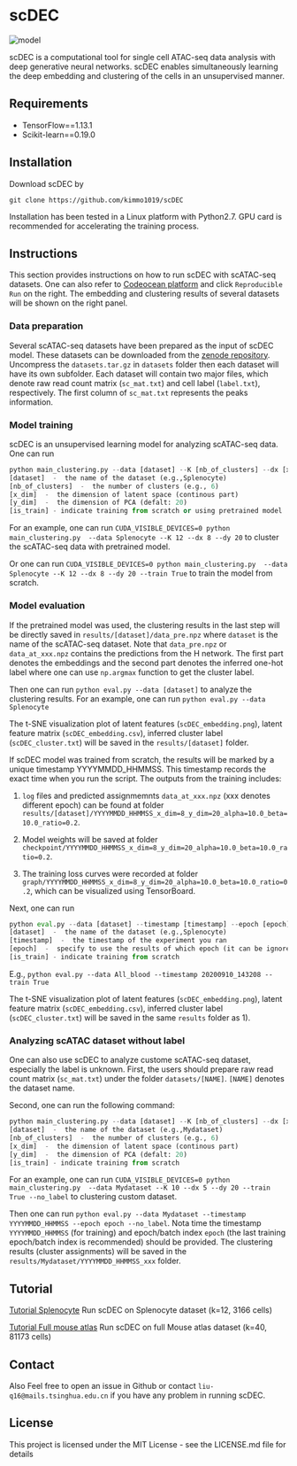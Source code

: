 # scDEC

![model](https://github.com/kimmo1019/scDEC/blob/master/model.png)

scDEC is a computational tool for single cell ATAC-seq data analysis with deep generative neural networks. scDEC enables simultaneously learning the deep embedding and clustering of the cells in an unsupervised manner.

## Requirements
- TensorFlow==1.13.1
- Scikit-learn==0.19.0

## Installation
Download scDEC by
```shell
git clone https://github.com/kimmo1019/scDEC
```
Installation has been tested in a Linux platform with Python2.7. GPU card is recommended for accelerating the training process.

## Instructions

This section provides instructions on how to run scDEC with scATAC-seq datasets. One can also refer to [Codeocean platform](https://codeocean.com/capsule/0746056) and click `Reproducible Run` on the right. The embedding and clustering results of several datasets will be shown on the right panel.

### Data preparation

Several scATAC-seq datasets have been prepared as the input of scDEC model. These datasets can be downloaded from the [zenode repository](https://zenodo.org/record/3984189#.XzDpJRNKhTY). Uncompress the `datasets.tar.gz` in `datasets` folder then each dataset will have its own subfolder. Each dataset will contain two major files, which denote raw read count matrix (`sc_mat.txt`) and cell label (`label.txt`), respectively. The first column of `sc_mat.txt` represents the peaks information.

### Model training

scDEC is an unsupervised learning model for analyzing scATAC-seq data. One can run 

```python
python main_clustering.py --data [dataset] --K [nb_of_clusters] --dx [x_dim] --dy [y_dim] --train [is_train]
[dataset]  -  the name of the dataset (e.g.,Splenocyte)
[nb_of_clusters]  -  the number of clusters (e.g., 6)
[x_dim]  -  the dimension of latent space (continous part)
[y_dim]  -  the dimension of PCA (defalt: 20)
[is_train] - indicate training from scratch or using pretrained model

```
For an example, one can run `CUDA_VISIBLE_DEVICES=0 python main_clustering.py  --data Splenocyte --K 12 --dx 8 --dy 20` to cluster the scATAC-seq data with pretrained model.

Or one can run `CUDA_VISIBLE_DEVICES=0 python main_clustering.py  --data Splenocyte --K 12 --dx 8 --dy 20 --train True` to train the model from scratch.

### Model evaluation

If the pretrained model was used, the clustering results in the last step will be directly saved in `results/[dataset]/data_pre.npz` where `dataset` is the name of the scATAC-seq dataset. Note that `data_pre.npz` or `data_at_xxx.npz` contains the predictions from the H network. The first part denotes the embeddings and the second part denotes the inferred one-hot label where one can use `np.argmax` function to get the cluster label.

Then one can run `python eval.py --data [dataset]` to analyze the clustering results. 
For an example, one can run `python eval.py --data Splenocyte`

The t-SNE visualization plot of latent features (`scDEC_embedding.png`), latent feature matrix (`scDEC_embedding.csv`), inferred cluster label (`scDEC_cluster.txt`) will be saved in the `results/[dataset]` folder.


If scDEC model was trained from scratch, the results will be marked by a unique timestamp YYYYMMDD_HHMMSS. This timestamp records the exact time when you run the script. The outputs from the training includes:

 1) `log` files and predicted assignmemnts `data_at_xxx.npz` (xxx denotes different epoch) can be found at folder `results/[dataset]/YYYYMMDD_HHMMSS_x_dim=8_y_dim=20_alpha=10.0_beta=10.0_ratio=0.2`.
 
 2) Model weights will be saved at folder `checkpoint/YYYYMMDD_HHMMSS_x_dim=8_y_dim=20_alpha=10.0_beta=10.0_ratio=0.2`. 
 
 3) The training loss curves were recorded at folder `graph/YYYYMMDD_HHMMSS_x_dim=8_y_dim=20_alpha=10.0_beta=10.0_ratio=0.2`, which can be visualized using TensorBoard.

 Next, one can run 
 
```python
python eval.py --data [dataset] --timestamp [timestamp] --epoch [epoch] --train [is_train]
[dataset]  -  the name of the dataset (e.g.,Splenocyte)
[timestamp]  -  the timestamp of the experiment you ran
[epoch]  -  specify to use the results of which epoch (it can be ignored)
[is_train] - indicate training from scratch 
```

E.g., `python eval.py --data All_blood --timestamp 20200910_143208 --train True`

The t-SNE visualization plot of latent features (`scDEC_embedding.png`), latent feature matrix (`scDEC_embedding.csv`), inferred cluster label (`scDEC_cluster.txt`) will be saved in the same `results` folder as 1).


### Analyzing scATAC dataset without label

One can also use scDEC to analyze custome scATAC-seq dataset, especially the label is unknown. First, the users should prepare raw read count matrix (`sc_mat.txt`) under the folder `datasets/[NAME]`. `[NAME]` denotes the dataset name. 

Second, one can run the following command:

```python
python main_clustering.py --data [dataset] --K [nb_of_clusters] --dx [x_dim] --dy [y_dim] --train [is_train] --no_label
[dataset]  -  the name of the dataset (e.g.,Mydataset)
[nb_of_clusters]  -  the number of clusters (e.g., 6)
[x_dim]  -  the dimension of latent space (continous part)
[y_dim]  -  the dimension of PCA (defalt: 20)
[is_train] - indicate training from scratch 
```

For an example, one can run `CUDA_VISIBLE_DEVICES=0 python main_clustering.py  --data Mydataset --K 10 --dx 5 --dy 20 --train True --no_label` to clustering custom dataset.

Then one can run `python eval.py --data Mydataset --timestamp YYYYMMDD_HHMMSS --epoch epoch --no_label`. Nota time the timestamp `YYYYMMDD_HHMMSS` (for training) and epoch/batch index `epoch` (the last training epoch/batch index is recommended) should be provided. The clustering results (cluster assignments) will be saved in the `results/Mydataset/YYYYMMDD_HHMMSS_xxx` folder.



## Tutorial

[Tutorial Splenocyte](https://github.com/kimmo1019/scDEC/wiki/Splenocyte) Run scDEC on Splenocyte dataset (k=12, 3166 cells)

[Tutorial Full mouse atlas](https://github.com/kimmo1019/scDEC/wiki/Full-Mouse-atlas) Run scDEC on full Mouse atlas dataset (k=40, 81173 cells)

 
## Contact

Also Feel free to open an issue in Github or contact `liu-q16@mails.tsinghua.edu.cn` if you have any problem in running scDEC.

## License

This project is licensed under the MIT License - see the LICENSE.md file for details
